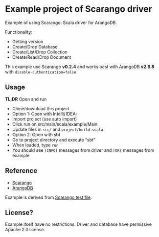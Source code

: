 Example project of Scarango driver
==================================

Example of using Scarango: Scala driver for ArangoDB.

Functionality:

* Getting version
* Create/Drop Database
* Create/List/Drop Collection
* Create/Read/Drop Document

This example use Scarango **v0.2.4** and works best with ArangoDB **v2.6.8** with `disable-authentication=false`

Usage
-----

**TL;DR** Open and run

* Clone/download this project
* Option 1: Open with Intellij IDEA:
 * Import project (use auto import)
 * Click run on src/main/scala/example/Main
 * Update files in `src/` and `project/build.scala`
* Option 2: Open with sbt
 * Go to project directory and execute "sbt"
 * When loaded, type `run`
* You should see `[INFO]` messages from driver and `[OK]` messages from example

Reference
---------

* [Scarango](https://github.com/aurelijusb/scarango)
* [ArangoDB](https://www.arangodb.com/)

Example is derived from [Scarango test file](https://github.com/aurelijusb/scarango/blob/master/src/main/scala/com/auginte/scarango/Main.scala).

License?
--------

Example itself have no restrictions.
Driver and database have permissive Apache 2.0 license.
